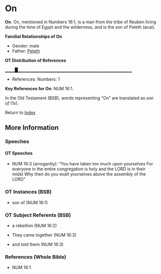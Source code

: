 # On
**On**. 
On, mentioned in Numbers 16:1, is a man from the tribe of Reuben living during the time of Egypt and the wilderness, and is the son of Peleth (acai). 




**Familial Relationships of On**


* Gender: male
* Father: [Peleth](Peleth.md)


**OT Distribution of References**

▁▁▁█▁▁▁▁▁▁▁▁▁▁▁▁▁▁▁▁▁▁▁▁▁▁▁▁▁▁▁▁▁▁▁▁▁▁▁
* References: Numbers: 1



**Key References for On**: 
NUM 16:1. 


In the Old Testament (BSB), words representing “On” are translated as 
*son of* (1x). 




Return to [Index](00-Index.md)

## More Information

### Speeches

#### OT Speeches

* NUM 16:3 (arrogantly): “You have taken too much upon yourselves For everyone in the entire congregation is holy and the LORD is in their midst Why then do you exalt yourselves above the assembly of the LORD”

### OT Instances (BSB)

* son of (NUM 16:1)



### OT Subject Referents (BSB)

* a rebellion (NUM 16:2)

* They came together (NUM 16:3)

* and told them (NUM 16:3)



### References (Whole Bible)

* NUM 16:1



